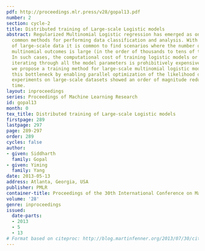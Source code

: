 ```yaml
---
pdf: http://proceedings.mlr.press/v28/gopal13.pdf
number: 2
section: cycle-2
title: Distributed training of Large-scale Logistic models
abstract: Regularized Multinomial Logistic regression has emerged as one of the most
  common methods for performing data classification and analysis. With the advent
  of large-scale data it is common to find scenarios where the number of possible
  multinomial outcomes is large (in the order of thousands to tens of thousands).
  In such cases, the computational cost of training logistic models or even simply
  iterating through all the model parameters is prohibitively expensive. In this paper,
  we propose a training method for large-scale multinomial logistic models that breaks
  this bottleneck by enabling parallel optimization of the likelihood objective. Our
  experiments on large-scale datasets showed an order of magnitude reduction in training
  time.
layout: inproceedings
series: Proceedings of Machine Learning Research
id: gopal13
month: 0
tex_title: Distributed training of Large-scale Logistic models
firstpage: 289
lastpage: 297
page: 289-297
order: 289
cycles: false
author:
- given: Siddharth
  family: Gopal
- given: Yiming
  family: Yang
date: 2013-05-13
address: Atlanta, Georgia, USA
publisher: PMLR
container-title: Proceedings of the 30th International Conference on Machine Learning
volume: '28'
genre: inproceedings
issued:
  date-parts:
  - 2013
  - 5
  - 13
# Format based on citeproc: http://blog.martinfenner.org/2013/07/30/citeproc-yaml-for-bibliographies/
---
```


